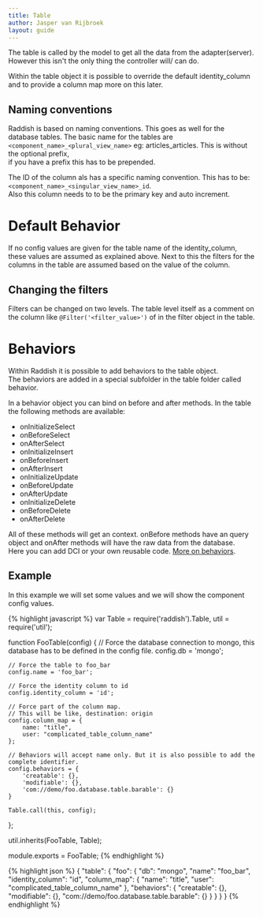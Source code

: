 ```yaml
---
title: Table
author: Jasper van Rijbroek
layout: guide
---
```


The table is called by the model to get all the data from the adapter(server).
However this isn't the only thing the controller will/ can do.

Within the table object it is possible to override the default identity_column and to provide a column map more on this later.

## Naming conventions
Raddish is based on naming conventions. This goes as well for the database tables.
The basic name for the tables are ```<component_name>_<plural_view_name>``` eg: articles_articles. This is without the optional prefix,  
if you have a prefix this has to be prepended.

The ID of the column als has a specific naming convention. This has to be: ```<component_name>_<singular_view_name>_id```.  
Also this column needs to to be the primary key and auto increment.

# Default Behavior
If no config values are given for the table name of the identity_column, these values are assumed as explained above.
Next to this the filters for the columns in the table are assumed based on the value of the column.

## Changing the filters
Filters can be changed on two levels. The table level itself as a comment on the column like ```@Filter('<filter_value>')``` of in the filter object in the table.

# Behaviors
Within Raddish it is possible to add behaviors to the table object.  
The behaviors are added in a special subfolder in the table folder called behavior.

In a behavior object you can bind on before and after methods.
In the table the following methods are available:

- onInitializeSelect
- onBeforeSelect
- onAfterSelect
- onInitializeInsert
- onBeforeInsert
- onAfterInsert
- onInitializeUpdate
- onBeforeUpdate
- onAfterUpdate
- onInitializeDelete
- onBeforeDelete
- onAfterDelete

All of these methods will get an context. onBefore methods have an query object and onAfter methods will have the raw data from the database.  
Here you can add DCI or your own reusable code. [More on behaviors](/guide/getting-started/behaviors.html).

## Example
In this example we will set some values and we will show the component config values.

<div class="row">
    <div class="col6">
{% highlight javascript %}
var Table = require('raddish').Table,
    util = require('util');
    
function FooTable(config) {
    // Force the database connection to mongo, this database has to be defined in the config file.
    config.db = 'mongo';
    
    // Force the table to foo_bar
    config.name = 'foo_bar';
    
    // Force the identity column to id
    config.identity_column = 'id';
    
    // Force part of the column map.
    // This will be like, destination: origin
    config.column_map = {
        name: "title",
        user: "complicated_table_column_name"
    };
    
    // Behaviors will accept name only. But it is also possible to add the complete identifier.
    config.behaviors = {
        'creatable': {},
        'modifiable': {},
        'com://demo/foo.database.table.barable': {}
    }

    Table.call(this, config);
};

util.inherits(FooTable, Table);

module.exports = FooTable;
{% endhighlight %}
    </div>
    <div class="col6">
{% highlight json %}
{
    "table": {
        "foo": {
            "db": "mongo",
            "name": "foo_bar",
            "identity_column": "id",
            "column_map": {
                "name": "title",
                "user": "complicated_table_column_name"
            },
            "behaviors": {
                "creatable": {},
                "modifiable": {},
                "com://demo/foo.database.table.barable": {}
            }
        }
    }
}
{% endhighlight %}
    </div>
</div>
